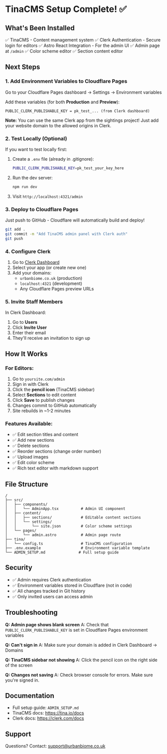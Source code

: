 # TinaCMS Setup Complete! ✅

## What's Been Installed

✅ TinaCMS - Content management system
✅ Clerk Authentication - Secure login for editors
✅ Astro React Integration - For the admin UI
✅ Admin page at `/admin`
✅ Color scheme editor
✅ Section content editor

## Next Steps

### 1. Add Environment Variables to Cloudflare Pages

Go to your Cloudflare Pages dashboard → Settings → Environment variables

Add these variables (for both **Production** and **Preview**):

```
PUBLIC_CLERK_PUBLISHABLE_KEY = pk_test_... (from Clerk dashboard)
```

**Note:** You can use the same Clerk app from the sightings project! Just add your website domain to the allowed origins in Clerk.

### 2. Test Locally (Optional)

If you want to test locally first:

1. Create a `.env` file (already in .gitignore):
   ```bash
   PUBLIC_CLERK_PUBLISHABLE_KEY=pk_test_your_key_here
   ```

2. Run the dev server:
   ```bash
   npm run dev
   ```

3. Visit `http://localhost:4321/admin`

### 3. Deploy to Cloudflare Pages

Just push to GitHub - Cloudflare will automatically build and deploy!

```bash
git add .
git commit -m "Add TinaCMS admin panel with Clerk auth"
git push
```

### 4. Configure Clerk

1. Go to [Clerk Dashboard](https://dashboard.clerk.com)
2. Select your app (or create new one)
3. Add your domains:
   - `urbanbiome.co.uk` (production)
   - `localhost:4321` (development)
   - Any Cloudflare Pages preview URLs

### 5. Invite Staff Members

In Clerk Dashboard:
1. Go to **Users**
2. Click **Invite User**
3. Enter their email
4. They'll receive an invitation to sign up

## How It Works

### For Editors:

1. Go to `yoursite.com/admin`
2. Sign in with Clerk
3. Click the **pencil icon** (TinaCMS sidebar)
4. Select **Sections** to edit content
5. Click **Save** to publish changes
6. Changes commit to GitHub automatically
7. Site rebuilds in ~1-2 minutes

### Features Available:

- ✅ Edit section titles and content
- ✅ Add new sections
- ✅ Delete sections
- ✅ Reorder sections (change order number)
- ✅ Upload images
- ✅ Edit color scheme
- ✅ Rich text editor with markdown support

## File Structure

```
/
├── src/
│   ├── components/
│   │   └── AdminApp.tsx          # Admin UI component
│   ├── content/
│   │   ├── sections/             # Editable content sections
│   │   └── settings/
│   │       └── site.json         # Color scheme settings
│   └── pages/
│       └── admin.astro           # Admin page route
├── tina/
│   └── config.ts                 # TinaCMS configuration
├── .env.example                  # Environment variable template
└── ADMIN_SETUP.md               # Full setup guide
```

## Security

- ✅ Admin requires Clerk authentication
- ✅ Environment variables stored in Cloudflare (not in code)
- ✅ All changes tracked in Git history
- ✅ Only invited users can access admin

## Troubleshooting

**Q: Admin page shows blank screen**
A: Check that `PUBLIC_CLERK_PUBLISHABLE_KEY` is set in Cloudflare Pages environment variables

**Q: Can't sign in**
A: Make sure your domain is added in Clerk Dashboard → Domains

**Q: TinaCMS sidebar not showing**
A: Click the pencil icon on the right side of the screen

**Q: Changes not saving**
A: Check browser console for errors. Make sure you're signed in.

## Documentation

- Full setup guide: `ADMIN_SETUP.md`
- TinaCMS docs: https://tina.io/docs
- Clerk docs: https://clerk.com/docs

## Support

Questions? Contact: support@urbanbiome.co.uk
